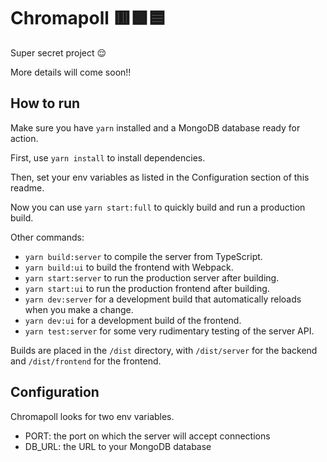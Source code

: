 # Chromapoll 🟥🟩🟦

Super secret project 😌

More details will come soon!!

## How to run

Make sure you have `yarn` installed and a MongoDB database ready for action.

First, use `yarn install` to install dependencies.

Then, set your env variables as listed in the Configuration section of this readme.

Now you can use `yarn start:full` to quickly build and run a production build.

Other commands:

* `yarn build:server` to compile the server from TypeScript.
* `yarn build:ui` to build the frontend with Webpack.
* `yarn start:server` to run the production server after building.
* `yarn start:ui` to run the production frontend after building.
* `yarn dev:server` for a development build that automatically reloads when you make a change.
* `yarn dev:ui` for a development build of the frontend.
* `yarn test:server` for some very rudimentary testing of the server API.

Builds are placed in the `/dist` directory, with `/dist/server` for the backend and `/dist/frontend` for the frontend.

## Configuration

Chromapoll looks for two env variables.

* PORT: the port on which the server will accept connections
* DB_URL: the URL to your MongoDB database